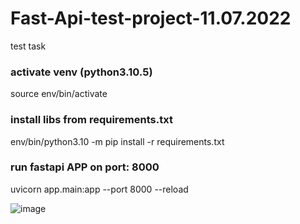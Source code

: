 # Fast-Api-test-project-11.07.2022
test task

### activate venv (python3.10.5)
source env/bin/activate
### install libs from requirements.txt
env/bin/python3.10 -m pip install -r requirements.txt
### run fastapi APP on port: 8000
uvicorn app.main:app --port 8000 --reload

![image](https://user-images.githubusercontent.com/40237958/178517135-80842748-2266-4e26-87b6-951f3557921a.png)
